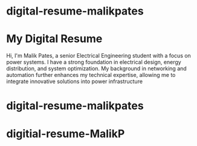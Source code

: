 # digital-resume-malikpates
# My Digital Resume

Hi, I'm Malik Pates, a senior Electrical Engineering student with a focus on power systems. I have a strong foundation in electrical design, energy distribution, and system optimization. My background in networking and automation further enhances my technical expertise, allowing me to integrate innovative solutions into power infrastructure
# digital-resume-malikpates
# digitial-resume-MalikP
